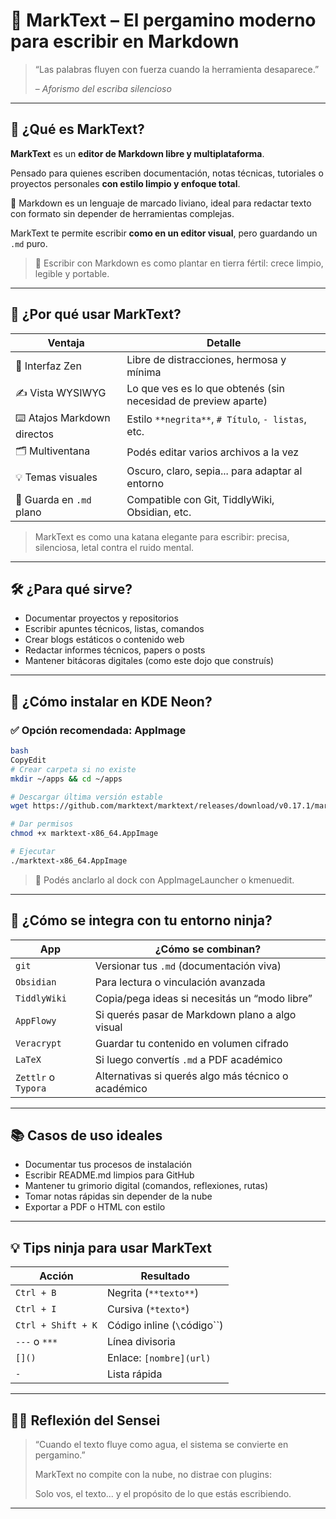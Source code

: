 # 📝 **MarkText – El pergamino moderno para escribir en Markdown**

> “Las palabras fluyen con fuerza cuando la herramienta desaparece.”
> 
> 
> – *Aforismo del escriba silencioso*
> 

---

## 🧠 ¿Qué es MarkText?

**MarkText** es un **editor de Markdown libre y multiplataforma**.

Pensado para quienes escriben documentación, notas técnicas, tutoriales o proyectos personales **con estilo limpio y enfoque total**.

📄 Markdown es un lenguaje de marcado liviano, ideal para redactar texto con formato sin depender de herramientas complejas.

MarkText te permite escribir **como en un editor visual**, pero guardando un `.md` puro.

> 🌿 Escribir con Markdown es como plantar en tierra fértil: crece limpio, legible y portable.
> 

---

## 🧩 ¿Por qué usar MarkText?

| Ventaja | Detalle |
| --- | --- |
| 🧘 Interfaz Zen | Libre de distracciones, hermosa y mínima |
| ✍️ Vista WYSIWYG | Lo que ves es lo que obtenés (sin necesidad de preview aparte) |
| ⌨️ Atajos Markdown directos | Estilo `**negrita**`, `# Título`, `- listas`, etc. |
| 🗂️ Multiventana | Podés editar varios archivos a la vez |
| 💡 Temas visuales | Oscuro, claro, sepia... para adaptar al entorno |
| 💾 Guarda en `.md` plano | Compatible con Git, TiddlyWiki, Obsidian, etc. |

> MarkText es como una katana elegante para escribir: precisa, silenciosa, letal contra el ruido mental.
> 

---

## 🛠️ ¿Para qué sirve?

- Documentar proyectos y repositorios
- Escribir apuntes técnicos, listas, comandos
- Crear blogs estáticos o contenido web
- Redactar informes técnicos, papers o posts
- Mantener bitácoras digitales (como este dojo que construís)

---

## 🔧 ¿Cómo instalar en KDE Neon?

### ✅ Opción recomendada: AppImage

```bash
bash
CopyEdit
# Crear carpeta si no existe
mkdir ~/apps && cd ~/apps

# Descargar última versión estable
wget https://github.com/marktext/marktext/releases/download/v0.17.1/marktext-x86_64.AppImage

# Dar permisos
chmod +x marktext-x86_64.AppImage

# Ejecutar
./marktext-x86_64.AppImage

```

> 📌 Podés anclarlo al dock con AppImageLauncher o kmenuedit.
> 

---

## 🧠 ¿Cómo se integra con tu entorno ninja?

| App | ¿Cómo se combinan? |
| --- | --- |
| `git` | Versionar tus `.md` (documentación viva) |
| `Obsidian` | Para lectura o vinculación avanzada |
| `TiddlyWiki` | Copia/pega ideas si necesitás un “modo libre” |
| `AppFlowy` | Si querés pasar de Markdown plano a algo visual |
| `Veracrypt` | Guardar tu contenido en volumen cifrado |
| `LaTeX` | Si luego convertís `.md` a PDF académico |
| `Zettlr` o `Typora` | Alternativas si querés algo más técnico o académico |

---

## 📚 Casos de uso ideales

- Documentar tus procesos de instalación
- Escribir README.md limpios para GitHub
- Mantener tu grimorio digital (comandos, reflexiones, rutas)
- Tomar notas rápidas sin depender de la nube
- Exportar a PDF o HTML con estilo

---

## 💡 Tips ninja para usar MarkText

| Acción | Resultado |
| --- | --- |
| `Ctrl + B` | Negrita (`**texto**`) |
| `Ctrl + I` | Cursiva (`*texto*`) |
| `Ctrl + Shift + K` | Código inline (`\`código``) |
| `---` o `***` | Línea divisoria |
| `[]()` | Enlace: `[nombre](url)` |
| `-` | Lista rápida |

---

## 🧘‍♂️ Reflexión del Sensei

> “Cuando el texto fluye como agua, el sistema se convierte en pergamino.”
> 
> 
> MarkText no compite con la nube, no distrae con plugins:
> 
> Solo vos, el texto... y el propósito de lo que estás escribiendo.
> 

---
